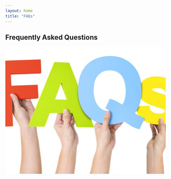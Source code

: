 ```yaml
---
layout: home
title: "FAQs"
---
```


## Frequently Asked Questions

<style>
    .slideshow {
        position: relative;
        width: 100%;
        height: 400px;
        overflow: hidden;
    }
    .slideshow img {
        position: absolute;
        top: 0;
        left: 0;
        width: 100%;
        height: 100%;
        object-fit: cover;
        transition: opacity 1s ease-in-out;
    }
    .slideshow img:last-child {
        opacity: 0;
    }
    .slideshow:hover img:first-child {
        opacity: 0;
    }
    .slideshow:hover img:last-child {
        opacity: 1;
    }
</style>
<body>
	<div class="slideshow">
        <img src="/assets/img/all-pics/faq-pic-2.png" width="100%">
        <img src="/assets/img/all-pics/faq-pic-1.png" width="100%">
        
	</div>
</body>

*This is a compilation of answers to questions that I have been asked over time.*

<br>


[My Career:](/s/faqs-my-career) How did I get interested in biochemistry, computational chemistry, and math? What are some of the interesting projects I've worked on?

[Balancing Work and Life:](/s/faqs-balancing-work-and-life) How do I balance my life of science with my other responsibilities and hobbies? Do I have any advice for students interested in pursuing a career in these fields?

[Personal Life:](/s/faqs-personal-life) How has my romantic relationship impacted my work as a scientist?

[Hobbies:](/s/faqs-hobbies) What are some of my favorite hobbies outside of science?

[Science Education:](/s/faqs-science-education) How do I explain complex scientific topics in a way that is accessible to everyone? What are some good resources for those interested in learning more about these fields?

[Rarely Asked Questions](/s/faqs-rarely-ask-questions): What is one thing you would change about the world if you had the power to do so? What is your favorite memory from your childhood?

[Some "get to know each other" questions with answers](/s/faqs-Some-get-to-know-each-other-questions-with-answers): Do you enjoy trying new things? What do you value most in life? Are you more introverted or extroverted?

[Know more about me](/s/faqs-know-more-about-me): Where were you born and raised?  Do you have any siblings? Do you prefer staying in or going out?
 
